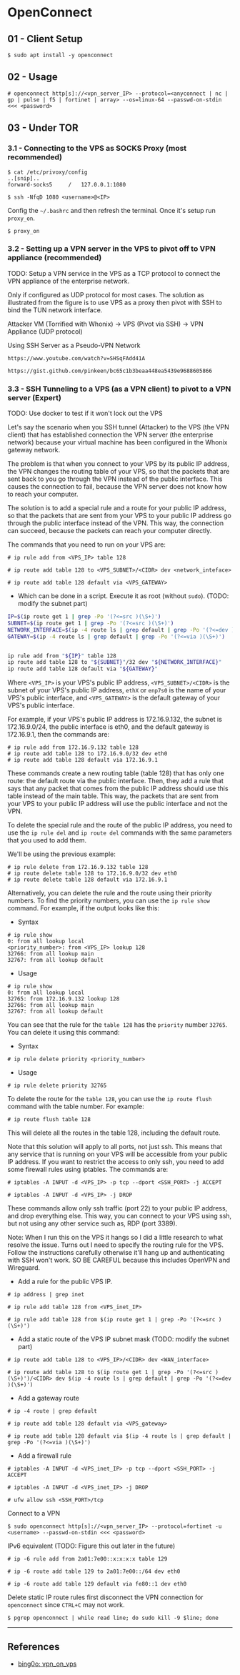 # OpenConnect

## 01 - Client Setup

```
$ sudo apt install -y openconnect
```

## 02 - Usage

```
# openconnect http[s]://<vpn_server_IP> --protocol=<anyconnect | nc | gp | pulse | f5 | fortinet | array> --os=linux-64 --passwd-on-stdin <<< <password>
```


## 03 - Under TOR

### 3.1 - Connecting to the VPS as SOCKS Proxy (most recommended)


```
$ cat /etc/privoxy/config
..[snip]..
forward-socks5     /   127.0.0.1:1080
```

```
$ ssh -NfqD 1080 <username>@<IP>
```

Config the `~/.bashrc` and then refresh the terminal. Once it's setup run `proxy_on`.

```
$ proxy_on
```

### 3.2 - Setting up a VPN server in the VPS to pivot off to VPN appliance (recommended)

TODO: Setup a VPN service in the VPS as a TCP protocol to connect the VPN appliance of the enterprise network.

Only if configured as UDP protocol for most cases. The solution as illustrated from the figure is to use VPS as a proxy then pivot with SSH to bind the TUN network interface.

Attacker VM (Torrified with Whonix) -> VPS (Pivot via SSH) -> VPN Appliance (UDP protocol)

Using SSH Server as a Pseudo-VPN Network

```
https://www.youtube.com/watch?v=SHSqFAdd41A

https://gist.github.com/pinkeen/bc65c1b3beaa448ea5439e9688605866
```

### 3.3 - SSH Tunneling to a VPS (as a VPN client) to pivot to a VPN server (Expert)

TODO: Use docker to test if it won't lock out the VPS

Let's say the scenario when you SSH tunnel (Attacker) to the VPS (the VPN client) that has established connection the VPN server (the enterprise network) because your virtual machine has been configured in the Whonix gateway network.

The problem is that when you connect to your VPS by its public IP address, the VPN changes the routing table of your VPS, so that the packets that are sent back to you go through the VPN instead of the public interface. This causes the connection to fail, because the VPN server does not know how to reach your computer.

The solution is to add a special rule and a route for your public IP address, so that the packets that are sent from your VPS to your public IP address go through the public interface instead of the VPN. This way, the connection can succeed, because the packets can reach your computer directly.

The commands that you need to run on your VPS are:

```
# ip rule add from <VPS_IP> table 128 

# ip route add table 128 to <VPS_SUBNET>/<CIDR> dev <network_inteface>

# ip route add table 128 default via <VPS_GATEWAY>
```

- Which can be done in a script. Execute it as root (without `sudo`). (TODO: modify the subnet part)

```bash
IP=$(ip route get 1 | grep -Po '(?<=src )(\S+)')
SUBNET=$(ip route get 1 | grep -Po '(?<=src )(\S+)')
NETWORK_INTERFACE=$(ip -4 route ls | grep default | grep -Po '(?<=dev )(\S+)')
GATEWAY=$(ip -4 route ls | grep default | grep -Po '(?<=via )(\S+)')


ip rule add from "${IP}" table 128
ip route add table 128 to "${SUBNET}"/32 dev "${NETWORK_INTERFACE}"
ip route add table 128 default via "${GATEWAY}"
```

Where `<VPS_IP>` is your VPS's public IP address, `<VPS_SUBNET>/<CIDR>` is the subnet of your VPS's public IP address, `ethX` or `enp7s0` is the name of your VPS's public interface, and `<VPS_GATEWAY>` is the default gateway of your VPS's public interface.

For example, if your VPS's public IP address is 172.16.9.132, the subnet is 172.16.9.0/24, the public interface is eth0, and the default gateway is 172.16.9.1, then the commands are:

```
# ip rule add from 172.16.9.132 table 128
# ip route add table 128 to 172.16.9.0/32 dev eth0
# ip route add table 128 default via 172.16.9.1
```

These commands create a new routing table (table 128) that has only one route: the default route via the public interface. Then, they add a rule that says that any packet that comes from the public IP address should use this table instead of the main table. This way, the packets that are sent from your VPS to your public IP address will use the public interface and not the VPN.

To delete the special rule and the route of the public IP address, you need to use the `ip rule del` and `ip route del` commands with the same parameters that you used to add them.


We'll be using the previous example:

```
# ip rule delete from 172.16.9.132 table 128
# ip route delete table 128 to 172.16.9.0/32 dev eth0
# ip route delete table 128 default via 172.16.9.1
```

Alternatively, you can delete the rule and the route using their priority numbers. To find the priority numbers, you can use the `ip rule show` command. For example, if the output looks like this:

- Syntax

```
# ip rule show
0: from all lookup local
<priority_number>: from <VPS_IP> lookup 128
32766: from all lookup main
32767: from all lookup default
```

- Usage

```
# ip rule show
0: from all lookup local
32765: from 172.16.9.132 lookup 128
32766: from all lookup main
32767: from all lookup default
```

You can see that the rule for the `table 128` has the `priority` number `32765`. You can delete it using this command:

- Syntax

```
# ip rule delete priority <priority_number>
```

- Usage

```
# ip rule delete priority 32765
```

To delete the route for the `table 128`, you can use the `ip route flush` command with the table number. For example:

```
# ip route flush table 128
```

This will delete all the routes in the table 128, including the default route.

Note that this solution will apply to all ports, not just ssh. This means that any service that is running on your VPS will be accessible from your public IP address. If you want to restrict the access to only ssh, you need to add some firewall rules using iptables. The commands are:

```
# iptables -A INPUT -d <VPS_IP> -p tcp --dport <SSH_PORT> -j ACCEPT

# iptables -A INPUT -d <VPS_IP> -j DROP
```

These commands allow only ssh traffic (port 22) to your public IP address, and drop everything else. This way, you can connect to your VPS using ssh, but not using any other service such as, RDP (port 3389).

Note: When I run this on the VPS it hangs so I did a little research to what resolve the issue. Turns out I need to specify the routing rule for the VPS. Follow the instructions carefully otherwise it'll hang up and authenticating with SSH won't work. SO BE CAREFUL because this includes OpenVPN and Wireguard.

- Add a rule for the public VPS IP.

```
# ip address | grep inet

# ip rule add table 128 from <VPS_inet_IP>

# ip rule add table 128 from $(ip route get 1 | grep -Po '(?<=src )(\S+)')
```

- Add a static route of the VPS IP subnet mask (TODO: modify the subnet part)

```
# ip route add table 128 to <VPS_IP>/<CIDR> dev <WAN_interface>

# ip route add table 128 to $(ip route get 1 | grep -Po '(?<=src )(\S+)')/<CIDR> dev $(ip -4 route ls | grep default | grep -Po '(?<=dev )(\S+)')
```

- Add a gateway route

```
# ip -4 route | grep default

# ip route add table 128 default via <VPS_gateway>

# ip route add table 128 default via $(ip -4 route ls | grep default | grep -Po '(?<=via )(\S+)')
```

- Add a firewall rule

```
# iptables -A INPUT -d <VPS_inet_IP> -p tcp --dport <SSH_PORT> -j ACCEPT

# iptables -A INPUT -d <VPS_inet_IP> -j DROP

# ufw allow ssh <SSH_PORT>/tcp
```

Connect to a VPN

```
$ sudo openconnect http[s]://<vpn_server_IP> --protocol=fortinet -u <username> --passwd-on-stdin <<< <password>
```

IPv6 equivalent (TODO: Figure this out later  in the future)

```
# ip -6 rule add from 2a01:7e00::x:x:x:x table 129

# ip -6 route add table 129 to 2a01:7e00::/64 dev eth0

# ip -6 route add table 129 default via fe80::1 dev eth0
```

Delete static IP route rules first disconnect the VPN connection for `openconnect` since `CTRL+C` may not work.

```
$ pgrep openconnect | while read line; do sudo kill -9 $line; done
```


---
## References

- [bing0o: vpn_on_vps](https://github.com/bing0o/bash_scripting/blob/master/vpn_on_vps.sh)